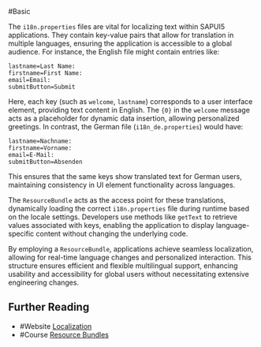 #Basic

The `i18n.properties` files are vital for localizing text within SAPUI5 applications. They contain key-value pairs that allow for translation in multiple languages, ensuring the application is accessible to a global audience. For instance, the English file might contain entries like:

```PROPERTIES
lastname=Last Name:
firstname=First Name:
email=Email:
submitButton=Submit
```
Here, each key (such as `welcome`, `lastname`) corresponds to a user interface element, providing text content in English. The `{0}` in the `welcome` message acts as a placeholder for dynamic data insertion, allowing personalized greetings. In contrast, the German file (`i18n_de.properties`) would have:

```PROPERTIES
lastname=Nachname:
firstname=Vorname:
email=E-Mail:
submitButton=Absenden
```

This ensures that the same keys show translated text for German users, maintaining consistency in UI element functionality across languages.

The `ResourceBundle` acts as the access point for these translations, dynamically loading the correct `i18n.properties` file during runtime based on the locale settings. Developers use methods like `getText` to retrieve values associated with keys, enabling the application to display language-specific content without changing the underlying code.

By employing a `ResourceBundle`, applications achieve seamless localization, allowing for real-time language changes and personalized interaction. This structure ensures efficient and flexible multilingual support, enhancing usability and accessibility for global users without necessitating extensive engineering changes.
## Further Reading

- #Website [Localization](https://sapui5.hana.ondemand.com/#/topic/91f217c46f4d1014b6dd926db0e91070)
-  #Course [Resource Bundles](https://sapui5.hana.ondemand.com/#/topic/91f225ce6f4d1014b6dd926db0e91070)
